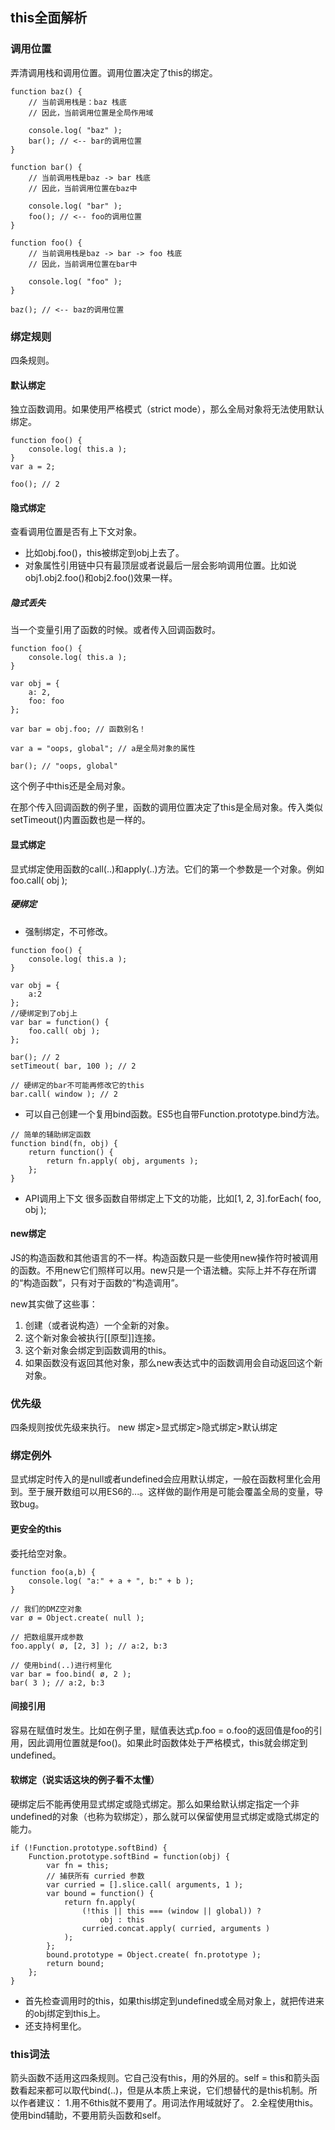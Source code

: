 ## this全面解析

### 调用位置
弄清调用栈和调用位置。调用位置决定了this的绑定。

```
function baz() { 
    // 当前调用栈是：baz 栈底
    // 因此，当前调用位置是全局作用域 
 
    console.log( "baz" ); 
    bar(); // <-- bar的调用位置 
} 
 
function bar() { 
    // 当前调用栈是baz -> bar 栈底
    // 因此，当前调用位置在baz中 
 
    console.log( "bar" ); 
    foo(); // <-- foo的调用位置 
} 
 
function foo() { 
    // 当前调用栈是baz -> bar -> foo 栈底
    // 因此，当前调用位置在bar中 
 
    console.log( "foo" ); 
} 
 
baz(); // <-- baz的调用位置
```

### 绑定规则
四条规则。

#### 默认绑定
独立函数调用。如果使用严格模式（strict mode），那么全局对象将无法使用默认绑定。
```
function foo() {  
    console.log( this.a ); 
} 
var a = 2; 
 
foo(); // 2
```
#### 隐式绑定
查看调用位置是否有上下文对象。

* 比如obj.foo()，this被绑定到obj上去了。
* 对象属性引用链中只有最顶层或者说最后一层会影响调用位置。比如说obj1.obj2.foo()和obj2.foo()效果一样。

##### 隐式丢失
当一个变量引用了函数的时候。或者传入回调函数时。
```
function foo() {  
    console.log( this.a ); 
} 
 
var obj = {  
    a: 2, 
    foo: foo  
}; 
 
var bar = obj.foo; // 函数别名！ 
  
var a = "oops, global"; // a是全局对象的属性 
 
bar(); // "oops, global"
```
这个例子中this还是全局对象。

在那个传入回调函数的例子里，函数的调用位置决定了this是全局对象。传入类似setTimeout()内置函数也是一样的。

#### 显式绑定

显式绑定使用函数的call(..)和apply(..)方法。它们的第一个参数是一个对象。例如foo.call( obj ); 

##### 硬绑定

* 强制绑定，不可修改。
```
function foo() {  
    console.log( this.a ); 
} 
 
var obj = {  
    a:2 
}; 
//硬绑定到了obj上
var bar = function() { 
    foo.call( obj ); 
}; 
 
bar(); // 2 
setTimeout( bar, 100 ); // 2 
 
// 硬绑定的bar不可能再修改它的this 
bar.call( window ); // 2
```
* 可以自己创建一个复用bind函数。ES5也自带Function.prototype.bind方法。
```
// 简单的辅助绑定函数 
function bind(fn, obj) {  
    return function() { 
        return fn.apply( obj, arguments );  
    }; 
} 
```

* API调用上下文
很多函数自带绑定上下文的功能，比如[1, 2, 3].forEach( foo, obj ); 

#### new绑定
JS的构造函数和其他语言的不一样。构造函数只是一些使用new操作符时被调用的函数。不用new它们照样可以用。new只是一个语法糖。实际上并不存在所谓的“构造函数”，只有对于函数的“构造调用”。

new其实做了这些事：
1. 创建（或者说构造）一个全新的对象。
2. 这个新对象会被执行[[原型]]连接。
3. 这个新对象会绑定到函数调用的this。
4. 如果函数没有返回其他对象，那么new表达式中的函数调用会自动返回这个新对象。

### 优先级
四条规则按优先级来执行。
new 绑定>显式绑定>隐式绑定>默认绑定

### 绑定例外
显式绑定时传入的是null或者undefined会应用默认绑定，一般在函数柯里化会用到。至于展开数组可以用ES6的...。这样做的副作用是可能会覆盖全局的变量，导致bug。

#### 更安全的this
委托给空对象。
```
function foo(a,b) { 
    console.log( "a:" + a + ", b:" + b ); 
} 
 
// 我们的DMZ空对象 
var ø = Object.create( null ); 
 
// 把数组展开成参数 
foo.apply( ø, [2, 3] ); // a:2, b:3 
 
// 使用bind(..)进行柯里化 
var bar = foo.bind( ø, 2 );  
bar( 3 ); // a:2, b:3
```
#### 间接引用
容易在赋值时发生。比如在例子里，赋值表达式p.foo = o.foo的返回值是foo的引用，因此调用位置就是foo()。如果此时函数体处于严格模式，this就会绑定到undefined。

#### 软绑定（说实话这块的例子看不太懂）
硬绑定后不能再使用显式绑定或隐式绑定。那么如果给默认绑定指定一个非undefined的对象（也称为软绑定），那么就可以保留使用显式绑定或隐式绑定的能力。
```
if (!Function.prototype.softBind) {  
    Function.prototype.softBind = function(obj) { 
        var fn = this; 
        // 捕获所有 curried 参数 
        var curried = [].slice.call( arguments, 1 );  
        var bound = function() { 
            return fn.apply( 
                (!this || this === (window || global)) ? 
                    obj : this 
                curried.concat.apply( curried, arguments ) 
            );  
        }; 
        bound.prototype = Object.create( fn.prototype ); 
        return bound;  
    }; 
}
```
* 首先检查调用时的this，如果this绑定到undefined或全局对象上，就把传进来的obj绑定到this上。
* 还支持柯里化。

### this词法
箭头函数不适用这四条规则。它自己没有this，用的外层的。self = this和箭头函数看起来都可以取代bind(..)，但是从本质上来说，它们想替代的是this机制。所以作者建议：
1.用不6this就不要用了。用词法作用域就好了。
2.全程使用this。使用bind辅助，不要用箭头函数和self。

